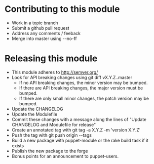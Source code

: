 # Contributing to this module #

 * Work in a topic branch
 * Submit a github pull request
 * Address any comments / feeback
 * Merge into master using --no-ff

# Releasing this module #

 * This module adheres to http://semver.org/
 * Look for API breaking changes using git diff vX.Y.Z..master
   * If no API breaking changes, the minor version may be bumped.
   * If there are API breaking changes, the major version must be bumped.
   * If there are only small minor changes, the patch version may be bumped.
 * Update the CHANGELOG
 * Update the Modulefile
 * Commit these changes with a message along the lines of "Update CHANGELOG and Modulefile for release"
 * Create an annotated tag with git tag -a X.Y.Z -m 'version X.Y.Z'
 * Push the tag with git push origin --tags
 * Build a new package with puppet-module or the rake build task if it exists
 * Publish the new package to the forge
 * Bonus points for an announcement to puppet-users.

